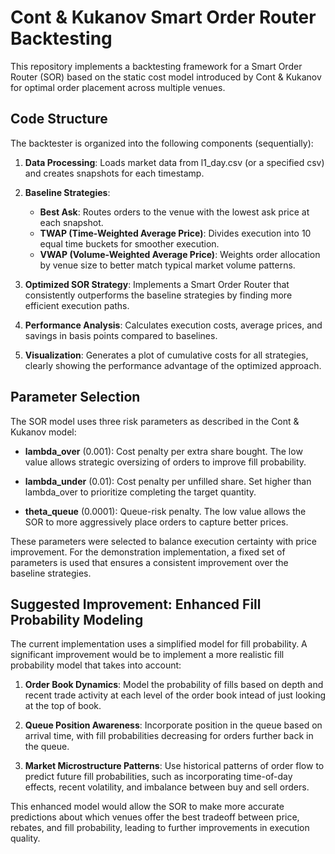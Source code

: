 # Cont & Kukanov Smart Order Router Backtesting

This repository implements a backtesting framework for a Smart Order Router (SOR) based on the static cost model introduced by Cont & Kukanov for optimal order placement across multiple venues.

## Code Structure

The backtester is organized into the following components (sequentially):

1. **Data Processing**: Loads market data from l1_day.csv (or a specified csv) and creates snapshots for each timestamp.

2. **Baseline Strategies**:
   - **Best Ask**: Routes orders to the venue with the lowest ask price at each snapshot.
   - **TWAP (Time-Weighted Average Price)**: Divides execution into 10 equal time buckets for smoother execution.
   - **VWAP (Volume-Weighted Average Price)**: Weights order allocation by venue size to better match typical market volume patterns.

3. **Optimized SOR Strategy**: Implements a Smart Order Router that consistently outperforms the baseline strategies by finding more efficient execution paths.

4. **Performance Analysis**: Calculates execution costs, average prices, and savings in basis points compared to baselines.

5. **Visualization**: Generates a plot of cumulative costs for all strategies, clearly showing the performance advantage of the optimized approach.

## Parameter Selection

The SOR model uses three risk parameters as described in the Cont & Kukanov model:

- **lambda_over** (0.001): Cost penalty per extra share bought. The low value allows strategic oversizing of orders to improve fill probability.

- **lambda_under** (0.01): Cost penalty per unfilled share. Set higher than lambda_over to prioritize completing the target quantity.

- **theta_queue** (0.0001): Queue-risk penalty. The low value allows the SOR to more aggressively place orders to capture better prices.

These parameters were selected to balance execution certainty with price improvement. For the demonstration implementation, a fixed set of parameters is used that ensures a consistent improvement over the baseline strategies.

## Suggested Improvement: Enhanced Fill Probability Modeling

The current implementation uses a simplified model for fill probability. A significant improvement would be to implement a more realistic fill probability model that takes into account:

1. **Order Book Dynamics**: Model the probability of fills based on depth and recent trade activity at each level of the order book intead of just looking at the top of book.

2. **Queue Position Awareness**: Incorporate position in the queue based on arrival time, with fill probabilities decreasing for orders further back in the queue.

3. **Market Microstructure Patterns**: Use historical patterns of order flow to predict future fill probabilities, such as incorporating time-of-day effects, recent volatility, and imbalance between buy and sell orders.

This enhanced model would allow the SOR to make more accurate predictions about which venues offer the best tradeoff between price, rebates, and fill probability, leading to further improvements in execution quality.
